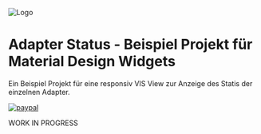 ![Logo](../../admin/vis-materialdesign.png)
# Adapter Status - Beispiel Projekt für Material Design Widgets

Ein Beispiel Projekt für eine responsiv VIS View zur Anzeige des Statis der einzelnen Adapter.

[![paypal](https://www.paypalobjects.com/en_US/i/btn/btn_donateCC_LG.gif)](https://www.paypal.com/cgi-bin/webscr?cmd=_s-xclick&hosted_button_id=VWAXSTS634G88&source=url)


WORK IN PROGRESS